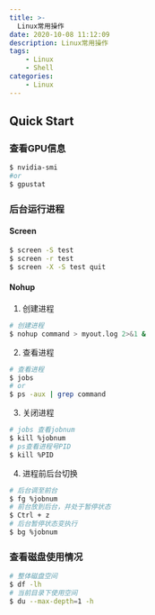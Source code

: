 ```yaml
---
title: >-
  Linux常用操作
date: 2020-10-08 11:12:09
description: Linux常用操作
tags:
	- Linux
	- Shell
categories:
	- Linux
---
```


## Quick Start

### 查看GPU信息

``` bash
$ nvidia-smi
#or
$ gpustat
```

### 后台运行进程

#### Screen

``` bash
$ screen -S test
$ screen -r test
$ screen -X -S test quit
```

#### Nohup

1. 创建进程

``` bash
# 创建进程
$ nohup command > myout.log 2>&1 &
```

2. 查看进程

```bash
# 查看进程
$ jobs
# or
$ ps -aux | grep command
```

3. 关闭进程

```bash
# jobs 查看jobnum
$ kill %jobnum
# ps查看进程号PID
$ kill %PID
```

4. 进程前后台切换

```bash
# 后台调至前台
$ fg %jobnum
# 前台放到后台，并处于暂停状态
$ Ctrl + z
# 后台暂停状态变执行
$ bg %jobnum
```

### 查看磁盘使用情况

```bash
# 整体磁盘空间
$ df -lh
# 当前目录下使用空间
$ du --max-depth=1 -h
```



#### 

